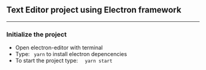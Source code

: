 ## Text Editor project using Electron framework
---

###  Initialize the project
- Open electron-editor with terminal
- Type: ``` yarn``` to install electron depencencies
- To start the project type: ```  yarn start```
